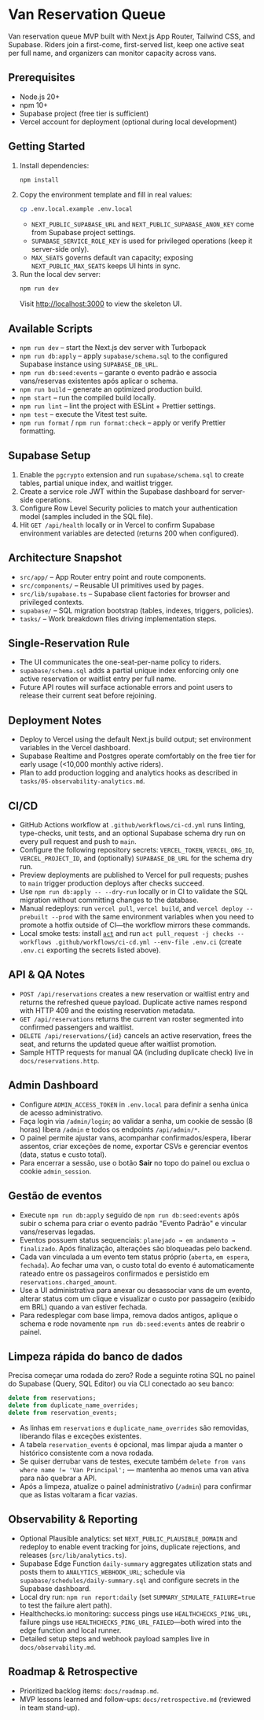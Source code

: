 # Van Reservation Queue

Van reservation queue MVP built with Next.js App Router, Tailwind CSS, and Supabase. Riders join a first-come, first-served list, keep one active seat per full name, and organizers can monitor capacity across vans.

## Prerequisites
- Node.js 20+
- npm 10+
- Supabase project (free tier is sufficient)
- Vercel account for deployment (optional during local development)

## Getting Started
1. Install dependencies:
   ```bash
   npm install
   ```
2. Copy the environment template and fill in real values:
   ```bash
   cp .env.local.example .env.local
   ```
   - `NEXT_PUBLIC_SUPABASE_URL` and `NEXT_PUBLIC_SUPABASE_ANON_KEY` come from Supabase project settings.
   - `SUPABASE_SERVICE_ROLE_KEY` is used for privileged operations (keep it server-side only).
   - `MAX_SEATS` governs default van capacity; exposing `NEXT_PUBLIC_MAX_SEATS` keeps UI hints in sync.
3. Run the local dev server:
   ```bash
   npm run dev
   ```
   Visit [http://localhost:3000](http://localhost:3000) to view the skeleton UI.

## Available Scripts
- `npm run dev` – start the Next.js dev server with Turbopack
- `npm run db:apply` – apply `supabase/schema.sql` to the configured Supabase instance using `SUPABASE_DB_URL`.
- `npm run db:seed:events` – garante o evento padrão e associa vans/reservas existentes após aplicar o schema.
- `npm run build` – generate an optimized production build.
- `npm start` – run the compiled build locally.
- `npm run lint` – lint the project with ESLint + Prettier settings.
- `npm test` – execute the Vitest test suite.
- `npm run format` / `npm run format:check` – apply or verify Prettier formatting.

## Supabase Setup
1. Enable the `pgcrypto` extension and run `supabase/schema.sql` to create tables, partial unique index, and waitlist trigger.
2. Create a service role JWT within the Supabase dashboard for server-side operations.
3. Configure Row Level Security policies to match your authentication model (samples included in the SQL file).
4. Hit `GET /api/health` locally or in Vercel to confirm Supabase environment variables are detected (returns 200 when configured).

## Architecture Snapshot
- `src/app/` – App Router entry point and route components.
- `src/components/` – Reusable UI primitives used by pages.
- `src/lib/supabase.ts` – Supabase client factories for browser and privileged contexts.
- `supabase/` – SQL migration bootstrap (tables, indexes, triggers, policies).
- `tasks/` – Work breakdown files driving implementation steps.

## Single-Reservation Rule
- The UI communicates the one-seat-per-name policy to riders.
- `supabase/schema.sql` adds a partial unique index enforcing only one active reservation or waitlist entry per full name.
- Future API routes will surface actionable errors and point users to release their current seat before rejoining.

## Deployment Notes
- Deploy to Vercel using the default Next.js build output; set environment variables in the Vercel dashboard.
- Supabase Realtime and Postgres operate comfortably on the free tier for early usage (<10,000 monthly active riders).
- Plan to add production logging and analytics hooks as described in `tasks/05-observability-analytics.md`.

## CI/CD
- GitHub Actions workflow at `.github/workflows/ci-cd.yml` runs linting, type-checks, unit tests, and an optional Supabase schema dry run on every pull request and push to `main`.
- Configure the following repository secrets: `VERCEL_TOKEN`, `VERCEL_ORG_ID`, `VERCEL_PROJECT_ID`, and (optionally) `SUPABASE_DB_URL` for the schema dry run.
- Preview deployments are published to Vercel for pull requests; pushes to `main` trigger production deploys after checks succeed.
- Use `npm run db:apply -- --dry-run` locally or in CI to validate the SQL migration without committing changes to the database.
- Manual redeploys: run `vercel pull`, `vercel build`, and `vercel deploy --prebuilt --prod` with the same environment variables when you need to promote a hotfix outside of CI—the workflow mirrors these commands.
- Local smoke tests: install [`act`](https://github.com/nektos/act) and run `act pull_request -j checks --workflows .github/workflows/ci-cd.yml --env-file .env.ci` (create `.env.ci` exporting the secrets listed above).

## API & QA Notes
- `POST /api/reservations` creates a new reservation or waitlist entry and returns the refreshed queue payload. Duplicate active names respond with HTTP 409 and the existing reservation metadata.
- `GET /api/reservations` returns the current van roster segmented into confirmed passengers and waitlist.
- `DELETE /api/reservations/{id}` cancels an active reservation, frees the seat, and returns the updated queue after waitlist promotion.
- Sample HTTP requests for manual QA (including duplicate check) live in `docs/reservations.http`.

## Admin Dashboard
- Configure `ADMIN_ACCESS_TOKEN` in `.env.local` para definir a senha única de acesso administrativo.
- Faça login via `/admin/login`; ao validar a senha, um cookie de sessão (8 horas) libera `/admin` e todos os endpoints `/api/admin/*`.
- O painel permite ajustar vans, acompanhar confirmados/espera, liberar assentos, criar exceções de nome, exportar CSVs e gerenciar eventos (data, status e custo total).
- Para encerrar a sessão, use o botão **Sair** no topo do painel ou exclua o cookie `admin_session`.

## Gestão de eventos
- Execute `npm run db:apply` seguido de `npm run db:seed:events` após subir o schema para criar o evento padrão "Evento Padrão" e vincular vans/reservas legadas.
- Eventos possuem status sequenciais: `planejado → em andamento → finalizado`. Após finalização, alterações são bloqueadas pelo backend.
- Cada van vinculada a um evento tem status próprio (`aberta`, `em espera`, `fechada`). Ao fechar uma van, o custo total do evento é automaticamente rateado entre os passageiros confirmados e persistido em `reservations.charged_amount`.
- Use a UI administrativa para anexar ou desassociar vans de um evento, alterar status com um clique e visualizar o custo por passageiro (exibido em BRL) quando a van estiver fechada.
- Para redesplegar com base limpa, remova dados antigos, aplique o schema e rode novamente `npm run db:seed:events` antes de reabrir o painel.

## Limpeza rápida do banco de dados
Precisa começar uma rodada do zero? Rode a seguinte rotina SQL no painel do Supabase (Query, SQL Editor) ou via CLI conectado ao seu banco:

```sql
delete from reservations;
delete from duplicate_name_overrides;
delete from reservation_events;
```

- As linhas em `reservations` e `duplicate_name_overrides` são removidas, liberando filas e exceções existentes.
- A tabela `reservation_events` é opcional, mas limpar ajuda a manter o histórico consistente com a nova rodada.
- Se quiser derrubar vans de testes, execute também `delete from vans where name != 'Van Principal';` — mantenha ao menos uma van ativa para não quebrar a API.
- Após a limpeza, atualize o painel administrativo (`/admin`) para confirmar que as listas voltaram a ficar vazias.

## Observability & Reporting
- Optional Plausible analytics: set `NEXT_PUBLIC_PLAUSIBLE_DOMAIN` and redeploy to enable event tracking for joins, duplicate rejections, and releases (`src/lib/analytics.ts`).
- Supabase Edge Function `daily-summary` aggregates utilization stats and posts them to `ANALYTICS_WEBHOOK_URL`; schedule via `supabase/schedules/daily-summary.sql` and configure secrets in the Supabase dashboard.
- Local dry run: `npm run report:daily` (set `SUMMARY_SIMULATE_FAILURE=true` to test the failure alert path).
- Healthchecks.io monitoring: success pings use `HEALTHCHECKS_PING_URL`, failure pings use `HEALTHCHECKS_PING_URL_FAILED`—both wired into the edge function and local runner.
- Detailed setup steps and webhook payload samples live in `docs/observability.md`.

## Roadmap & Retrospective
- Prioritized backlog items: `docs/roadmap.md`.
- MVP lessons learned and follow-ups: `docs/retrospective.md` (reviewed in team stand-up).
